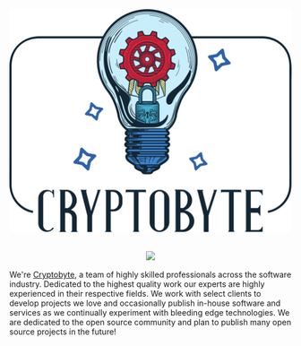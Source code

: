 <div align="center">
  <img src="../img/cryptobyte_big.svg" alt="Cryptobyte Logo">
</div>

<br />

<p align="center">
  <a href="https://cryptobyte.dev">
    <img src="https://readme-typing-svg.herokuapp.com?font=Fira+Mono&color=33FF33&size=30&center=true&vCenter=true&width=500&height=100&lines=Software+Developers;DevOps+Engineers;Security+Experts">
  </a>
  
  We're <a href="https://cryptobyte.dev">Cryptobyte</a>, a team of highly skilled professionals across the software industry. Dedicated 
  to the highest quality work our experts are highly experienced in their respective fields. We work with select clients to develop 
  projects we love and occasionally publish in-house software and services as we continually experiment with bleeding edge technologies. 
  We are dedicated to the open source community and plan to publish many open source projects in the future!
</p>
